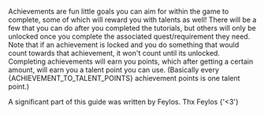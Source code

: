 Achievements are fun little goals you can aim for within the game to complete, some of which will reward you
with talents as well! There will be a few that you can do after you completed the tutorials, but others will
only be unlocked once you complete the associated quest/requirement they need. Note that if an achievement
is locked and you do something that would count towards that achievement, it won&apos;t count until its
unlocked.
<br />
Completing achievements will earn you points, which after getting a certain amount, will earn you a talent
point you can use. (Basically every {ACHIEVEMENT_TO_TALENT_POINTS} achievement points is one talent point.)
<p color='gray' fontStyle='oblique'>
    A significant part of this guide was written by Feylos. Thx Feylos {'<3'}
</p>
